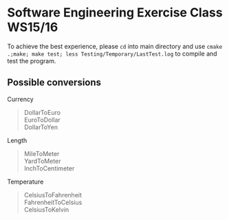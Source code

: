 Software Engineering Exercise Class WS15/16
===========================================

To achieve the best experience, please `cd` into main directory and use
`cmake .;make; make test; less Testing/Temporary/LastTest.log`
to compile and test the program.

## Possible conversions

  Currency
   > DollarToEuro  
   > EuroToDollar  
   > DollarToYen  

  Length
   > MileToMeter  
   > YardToMeter  
   > InchToCentimeter  

  Temperature
   > CelsiusToFahrenheit  
   > FahrenheitToCelsius  
   > CelsiusToKelvin  
